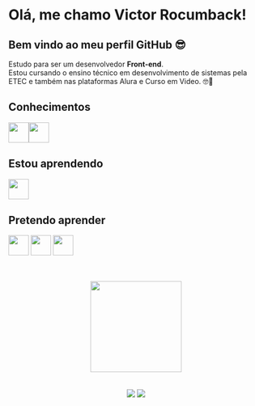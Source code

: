 # Olá, me chamo Victor Rocumback! 
## Bem vindo ao meu perfil GitHub 😎 

<p>Estudo para ser um desenvolvedor <strong>Front-end</strong>. </br>
Estou cursando o ensino técnico em desenvolvimento de sistemas pela ETEC e também nas plataformas Alura e Curso em Video. 🤓🦾</p>
  
## Conhecimentos
<img src="https://cdn.jsdelivr.net/gh/devicons/devicon/icons/html5/html5-original.svg" height="40px" width="40px"/><img src="https://cdn.jsdelivr.net/gh/devicons/devicon/icons/css3/css3-original.svg" height="40px" width="40px"/>

                    
## Estou aprendendo
<img src="https://cdn.jsdelivr.net/gh/devicons/devicon/icons/javascript/javascript-original.svg" height="40px" width="40px"/>         

## Pretendo aprender
<img src="https://cdn.jsdelivr.net/gh/devicons/devicon/icons/sass/sass-original.svg" height="40px" width="40px"/>  <img src="https://cdn.jsdelivr.net/gh/devicons/devicon/icons/react/react-original.svg" height="40px" width="40px"/>  <img src="https://cdn.jsdelivr.net/gh/devicons/devicon/icons/git/git-original.svg" height="40px" width="40px"/>
          
          
          
</br>
</br>
<div align="center">
<a href="https://github.com/victorrocumback">
<img height="180em" src="https://github-readme-stats.vercel.app/api/top-langs/?username=victorrocumback&layout=compact&langs_count=7&theme=dracula"/>
</div>
</br>
</br>
<div align="center"> 
 <a href="https://instagram.com/vitorocumback" target="_blank"><img src="https://img.shields.io/badge/-Instagram-%23E4405F?style=for-the-badge&logo=instagram&logoColor=white" target="_blank"></a>
 <a href ="mailto:victorrocumback15@gmail.com"><img src="https://img.shields.io/badge/Gmail-D14836?style=for-the-badge&logo=gmail&logoColor=white" target="_blank"></a>
</div>

<!--
**victorrocumback/victorrocumback** is a ✨ _special_ ✨ repository because its `README.md` (this file) appears on your GitHub profile.

Here are some ideas to get you started:

- 🔭 I’m currently working on ...
- 🌱 I’m currently learning ...
- 👯 I’m looking to collaborate on ...
- 🤔 I’m looking for help with ...
- 💬 Ask me about ...
- 📫 How to reach me: ...
- 😄 Pronouns: ...
- ⚡ Fun fact: ...
-->


